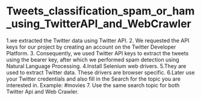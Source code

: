 # Tweets_classification_spam_or_ham_using_TwitterAPI_and_WebCrawler
 
1.we extracted the Twitter data using Twitter API. 
2. We requested the API keys for our project by creating an account on the Twitter Developer Platform. 
3. Consequently, we used Twitter API keys to extract the tweets using the bearer key, after which we performed spam detection using Natural Language Processing. 
4.Install Selenium web drivers.
5.They are used to extract Twitter data. These drivers are browser specific.
6.Later use your Twitter credentials and also fill in the Search for the topic you are interested in.
          Example: #movies
7. Use the same search topic for both Twitter Api and Web Crawler.
